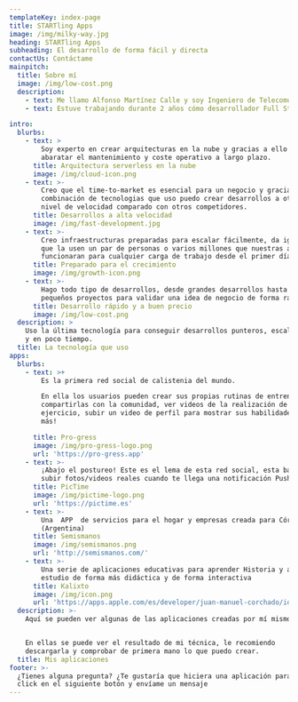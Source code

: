 ```yaml
---
templateKey: index-page
title: STARTling Apps
image: /img/milky-way.jpg
heading: STARTling Apps
subheading: El desarrollo de forma fácil y directa
contactUs: Contáctame
mainpitch:
  title: Sobre mí
  image: /img/low-cost.png
  description: 
    - text: Me llamo Alfonso Martínez Calle y soy Ingeniero de Telecomunicaciones graduado en la universidad de Málaga.
    - text: Estuve trabajando durante 2 años cómo desarrollador Full Stack web en el parque tecnológico de Málaga y desde hace 2 años trabajo como desarrollador Freelance de aplicaciones móviles.

intro:
  blurbs:
    - text: >
        Soy experto en crear arquitecturas en la nube y gracias a ello
        abaratar el mantenimiento y coste operativo a largo plazo.
      title: Arquitectura serverless en la nube
      image: /img/cloud-icon.png
    - text: >-
        Creo que el time-to-market es esencial para un negocio y gracias a la
        combinación de tecnologias que uso puedo crear desarrollos a otro
        nivel de velocidad comparado con otros competidores.
      title: Desarrollos a alta velocidad
      image: /img/fast-development.jpg
    - text: >-
        Creo infraestructuras preparadas para escalar fácilmente, da igual
        que la usen un par de personas o varios millones que nuestras apps
        funcionaran para cualquier carga de trabajo desde el primer día.
      title: Preparado para el crecimiento
      image: /img/growth-icon.png
    - text: >-
        Hago todo tipo de desarrollos, desde grandes desarrollos hasta
        pequeños proyectos para validar una idea de negocio de forma rápida.
      title: Desarrollo rápido y a buen precio
      image: /img/low-cost.png
  description: >
    Uso la última tecnología para conseguir desarrollos punteros, escalables
    y en poco tiempo.
  title: La tecnología que uso
apps:
  blurbs:
    - text: >+
        Es la primera red social de calistenia del mundo.

        En ella los usuarios pueden crear sus propias rutinas de entrenamiento,
        compartirlas con la comunidad, ver videos de la realización de cada
        ejercicio, subir un video de perfil para mostrar sus habilidades y mucho
        más!

      title: Pro-gress
      image: /img/pro-gress-logo.png
      url: 'https://pro-gress.app'
    - text: >-
        ¡Abajo el postureo! Este es el lema de esta red social, esta basada en
        subir fotos/videos reales cuando te llega una notificación Push
      title: PicTime
      image: /img/pictime-logo.png
      url: 'https://pictime.es'
    - text: >-
        Una  APP  de servicios para el hogar y empresas creada para Córdoba
        (Argentina)
      title: Semismanos
      image: /img/semismanos.png
      url: 'http://semismanos.com/'
    - text: >-
        Una serie de aplicaciones educativas para aprender Historia y ayudar al
        estudio de forma más didáctica y de forma interactiva
      title: Kalixto
      image: /img/icon.png
      url: 'https://apps.apple.com/es/developer/juan-manuel-corchado/id1386745961'
  description: >-
    Aquí se pueden ver algunas de las aplicaciones creadas por mí mismo.


    En ellas se puede ver el resultado de mi técnica, le recomiendo
    descargarla y comprobar de primera mano lo que puedo crear.
  title: Mis aplicaciones
footer: >-
  ¿Tienes alguna pregunta? ¿Te gustaría que hiciera una aplicación para tí? Haz
  click en el siguiente botón y envíame un mensaje
---
```


